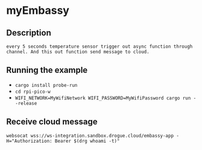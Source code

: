 # myEmbassy

## Description
    every 5 seconds temperature sensor trigger out async function through channel. And this out function send message to cloud.
## Running the example

- `cargo install probe-run`
- `cd rpi-pico-w`
- `WIFI_NETWORK=MyWifiNetwork WIFI_PASSWORD=MyWifiPassword cargo run --release`

## Receive cloud message
```
websocat wss://ws-integration.sandbox.drogue.cloud/embassy-app -H="Authorization: Bearer $(drg whoami -t)"
```
